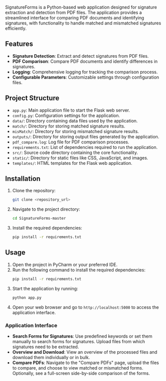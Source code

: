 SignatureForms is a Python-based web application designed for signature extraction and detection from PDF files. 
The application provides a streamlined interface for comparing PDF documents and identifying signatures, with functionality to handle matched and mismatched signatures efficiently.

## Features

- **Signature Detection**: Extract and detect signatures from PDF files.
- **PDF Comparison**: Compare PDF documents and identify differences in signatures.
- **Logging**: Comprehensive logging for tracking the comparison process.
- **Configurable Parameters**: Customizable settings through configuration files.

## Project Structure

- `app.py`: Main application file to start the Flask web server.
- `config.py`: Configuration settings for the application.
- `data/`: Directory containing data files used by the application.
- `match/`: Directory for storing matched signature results.
- `misMatch/`: Directory for storing mismatched signature results.
- `outputs/`: Directory for storing output files generated by the application.
- `pdf_compare.log`: Log file for PDF comparison processes.
- `requirements.txt`: List of dependencies required to run the application.
- `src/`: Source code directory containing the core functionality.
- `static/`: Directory for static files like CSS, JavaScript, and images.
- `templates/`: HTML templates for the Flask web application.

## Installation

1. Clone the repository:
   ```sh
   git clone <repository_url>
   ```

2. Navigate to the project directory:
   ```sh
   cd SignatureForms-master
   ```

3. Install the required dependencies:
   ```sh
   pip install -r requirements.txt
   ```

## Usage

1. Open the project in PyCharm or your preferred IDE.
2. Run the following command to install the required dependencies:
   ```sh
   pip install -r requirements.txt
   ```
3. Start the application by running:
   ```sh
   python app.py
   ```
4. Open your web browser and go to `http://localhost:5000` to access the application interface.

### Application Interface

- **Search Forms for Signatures**: Use predefined keywords or set them manually to search forms for signatures. Upload files from which signatures need to be extracted.
- **Overview and Download**: View an overview of the processed files and download them individually or in bulk.
- **Compare PDFs**: Navigate to the "Compare PDFs" page, upload the files to compare, and choose to view matched or mismatched forms. Optionally, see a full-screen side-by-side comparison of the forms.


